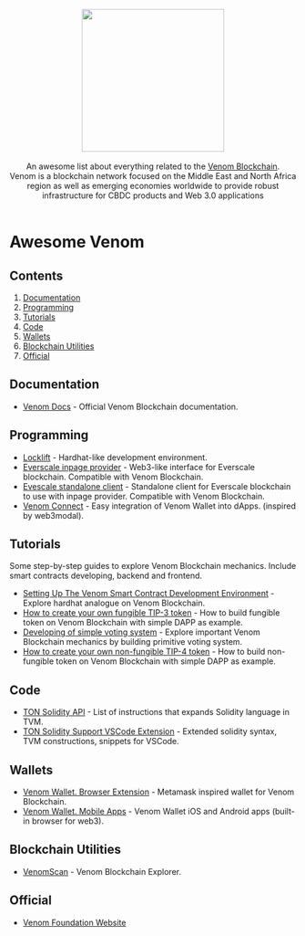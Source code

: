 <br/>
<div align="center">
  <img width="250px" src="./venom-cover.png">
</div>
<br/>
<div align="center">
An awesome list about everything related to the <a href='https://venom.foundation/'>Venom Blockchain</a>.
<br />
Venom is a blockchain network focused on the Middle East and North Africa region as well as emerging economies worldwide to provide robust infrastructure for CBDC products and Web 3.0 applications
<br/>
</div>
<br/>

# Awesome Venom

## Contents

1. [Documentation](#documentation)
2. [Programming](#programming)
3. [Tutorials](#tutorials)
4. [Code](#code)
5. [Wallets](#wallets)
6. [Blockchain Utilities](#blockchain-utilities)
7. [Official](#official)


## Documentation

- [Venom Docs](https://docs.venom.foundation/) - Official Venom Blockchain documentation.


## Programming

- [Locklift](https://github.com/broxus/locklift) - Hardhat-like development environment.
- [Everscale inpage provider](https://github.com/broxus/everscale-inpage-provider) - Web3-like interface for Everscale blockchain. Compatible with Venom Blockchain.
- [Evescale standalone client](https://github.com/broxus/everscale-standalone-client) - Standalone client for Everscale blockchain to use with inpage provider. Compatible with Venom Blockchain.
- [Venom Connect](https://github.com/web3sp/venom-connect) - Easy integration of Venom Wallet into dApps. (inspired by web3modal).


## Tutorials

Some step-by-step guides to explore Venom Blockchain mechanics. Include smart contracts developing, backend and frontend.

- [Setting Up The Venom Smart Contract Development Environment](https://docs.venom.foundation/build/development-guides/setting-up-a-venom-smart-contract-development-environment) - Explore hardhat analogue on Venom Blockchain.
- [How to create your own fungible TIP-3 token](https://docs.venom.foundation/build/development-guides/how-to-create-your-own-fungible-tip-3-token) - How to build fungible token on Venom Blockchain with simple DAPP as example.
- [Developing of simple voting system](https://docs.venom.foundation/build/development-guides/developing-of-simple-voting-system.) - Explore important Venom Blockchain mechanics by building primitive voting system.
- [How to create your own non-fungible TIP-4 token](https://docs.venom.foundation/build/development-guides/how-to-create-your-own-non-fungible-tip-4-token) - How to build non-fungible token on Venom Blockchain with simple DAPP as example.

## Code

- [TON Solidity API](https://github.com/tonlabs/TON-Solidity-Compiler/blob/master/API.md) - List of instructions that expands Solidity language in TVM.
- [TON Solidity Support VSCode Extension](https://marketplace.visualstudio.com/items?itemName=everscale.solidity-support) - Extended solidity syntax, TVM constructions, snippets for VSCode.


## Wallets

- [Venom Wallet. Browser Extension](https://chrome.google.com/webstore/detail/venom-wallet/ojggmchlghnjlapmfbnjholfjkiidbch) - Metamask inspired wallet for Venom Blockchain.
- [Venom Wallet. Mobile Apps](https://venom.foundation/wallet#app-mobile) - Venom Wallet iOS and Android apps (built-in browser for web3).


## Blockchain Utilities

- [VenomScan](https://venomscan.com/) - Venom Blockchain Explorer.


## Official

- [Venom Foundation Website](https://venom.foundation/)

